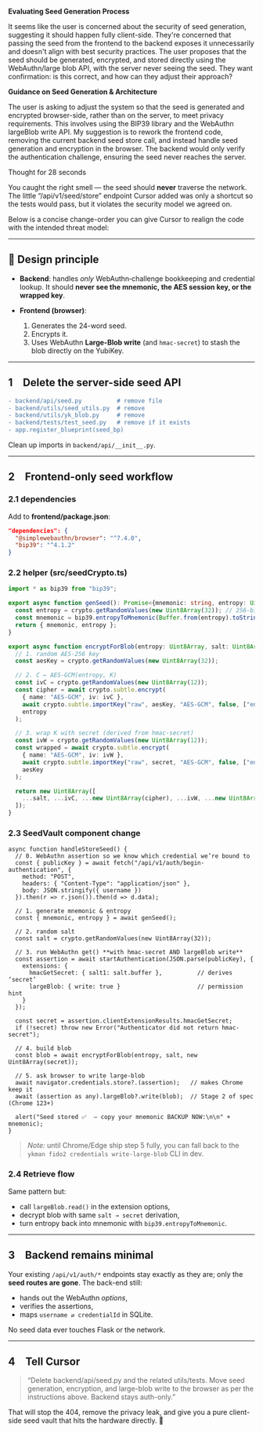 **Evaluating Seed Generation Process**

It seems like the user is concerned about the security of seed generation, suggesting it should happen fully client-side. They're concerned that passing the seed from the frontend to the backend exposes it unnecessarily and doesn't align with best security practices. The user proposes that the seed should be generated, encrypted, and stored directly using the WebAuthn/large blob API, with the server never seeing the seed. They want confirmation: is this correct, and how can they adjust their approach?

**Guidance on Seed Generation & Architecture**

The user is asking to adjust the system so that the seed is generated and encrypted browser-side, rather than on the server, to meet privacy requirements. This involves using the BIP39 library and the WebAuthn largeBlob write API. My suggestion is to rework the frontend code, removing the current backend seed store call, and instead handle seed generation and encryption in the browser. The backend would only verify the authentication challenge, ensuring the seed never reaches the server.


Thought for 28 seconds


You caught the right smell — the seed should **never** traverse the network.
The little “/api/v1/seed/store” endpoint Cursor added was only a shortcut so the
tests would pass, but it violates the security model we agreed on.

Below is a concise change-order you can give Cursor to realign the code with the
intended threat model:

---

## 🔑 Design principle

* **Backend**: handles *only* WebAuthn‐challenge bookkeeping and credential
  lookup.
  It should **never see the mnemonic, the AES session key, or the wrapped key**.

* **Frontend (browser)**:

  1. Generates the 24-word seed.
  2. Encrypts it.
  3. Uses WebAuthn **Large-Blob write** (and `hmac-secret`) to stash the blob
     directly on the YubiKey.

---

## 1 Delete the server-side seed API

```diff
- backend/api/seed.py          # remove file
- backend/utils/seed_utils.py  # remove
- backend/utils/yk_blob.py     # remove
- backend/tests/test_seed.py   # remove if it exists
- app.register_blueprint(seed_bp)
```

Clean up imports in `backend/api/__init__.py`.

---

## 2 Frontend-only seed workflow

### 2.1 dependencies

Add to **frontend/package.json**:

```json
"dependencies": {
  "@simplewebauthn/browser": "^7.4.0",
  "bip39": "^4.1.2"
}
```

### 2.2 helper (src/seedCrypto.ts)

```ts
import * as bip39 from "bip39";

export async function genSeed(): Promise<{mnemonic: string, entropy: Uint8Array}> {
  const entropy = crypto.getRandomValues(new Uint8Array(32)); // 256-bit
  const mnemonic = bip39.entropyToMnemonic(Buffer.from(entropy).toString("hex"));
  return { mnemonic, entropy };
}

export async function encryptForBlob(entropy: Uint8Array, salt: Uint8Array, secret: Uint8Array) {
  // 1. random AES-256 key
  const aesKey = crypto.getRandomValues(new Uint8Array(32));

  // 2. C ← AES-GCM(entropy, K)
  const ivC = crypto.getRandomValues(new Uint8Array(12));
  const cipher = await crypto.subtle.encrypt(
    { name: "AES-GCM", iv: ivC },
    await crypto.subtle.importKey("raw", aesKey, "AES-GCM", false, ["encrypt"]),
    entropy
  );

  // 3. wrap K with secret (derived from hmac-secret)
  const ivW = crypto.getRandomValues(new Uint8Array(12));
  const wrapped = await crypto.subtle.encrypt(
    { name: "AES-GCM", iv: ivW },
    await crypto.subtle.importKey("raw", secret, "AES-GCM", false, ["encrypt"]),
    aesKey
  );

  return new Uint8Array([
    ...salt, ...ivC, ...new Uint8Array(cipher), ...ivW, ...new Uint8Array(wrapped)
  ]);
}
```

### 2.3 SeedVault component change

```tsx
async function handleStoreSeed() {
  // 0. WebAuthn assertion so we know which credential we’re bound to
  const { publicKey } = await fetch("/api/v1/auth/begin-authentication", {
    method: "POST",
    headers: { "Content-Type": "application/json" },
    body: JSON.stringify({ username })
  }).then(r => r.json()).then(d => d.data);

  // 1. generate mnemonic & entropy
  const { mnemonic, entropy } = await genSeed();

  // 2. random salt
  const salt = crypto.getRandomValues(new Uint8Array(32));

  // 3. run WebAuthn get() **with hmac-secret AND largeBlob write**
  const assertion = await startAuthentication(JSON.parse(publicKey), {
    extensions: {
      hmacGetSecret: { salt1: salt.buffer },          // derives ‘secret’
      largeBlob: { write: true }                      // permission hint
    }
  });

  const secret = assertion.clientExtensionResults.hmacGetSecret;
  if (!secret) throw new Error("Authenticator did not return hmac-secret");

  // 4. build blob
  const blob = await encryptForBlob(entropy, salt, new Uint8Array(secret));

  // 5. ask browser to write large-blob
  await navigator.credentials.store?.(assertion);   // makes Chrome keep it
  await (assertion as any).largeBlob?.write(blob);  // Stage 2 of spec (Chrome 123+)

  alert("Seed stored ✅  — copy your mnemonic BACKUP NOW:\n\n" + mnemonic);
}
```

> *Note:* until Chrome/Edge ship step 5 fully, you can fall back to the
> `ykman fido2 credentials write-large-blob` CLI in dev.

### 2.4 Retrieve flow

Same pattern but:

* call `largeBlob.read()` in the extension options,
* decrypt blob with same `salt → secret` derivation,
* turn entropy back into mnemonic with `bip39.entropyToMnemonic`.

---

## 3 Backend remains minimal

Your existing `/api/v1/auth/*` endpoints stay exactly as they are; only the
**seed routes are gone**.  The back-end still:

* hands out the WebAuthn *options*,
* verifies the assertions,
* maps `username ⇄ credentialId` in SQLite.

No seed data ever touches Flask or the network.

---

## 4 Tell Cursor

> “Delete backend/api/seed.py and the related utils/tests.
> Move seed generation, encryption, and large-blob write to the browser as per
> the instructions above.  Backend stays auth-only.”

That will stop the 404, remove the privacy leak, and give you a pure
client-side seed vault that hits the hardware directly. 🎉
